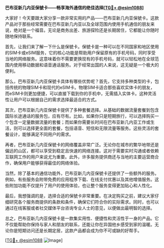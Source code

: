 **巴布亚新几内亚保號卡——畅享海外通信的绝佳选择[[TG💪+ @esim1088](https://t.me/s/esim1088)]**

大家好！今天要跟大家分享一款非常实用的产品——巴布亚新几内亚保號卡。这款产品对于那些经常需要在巴布亚新几内亚以及全球范围内使用手机通信的朋友来说，绝对是一个福音。无论是商务出差、旅游探险还是长期居住，它都能让你随时随地保持联系。

首先，让我们来了解一下什么是保號卡。保號卡是一种可以在不同国家和地区使用的SIM卡或eSIM服务，它的核心功能是帮助用户保留原有的手机号码，同时享受当地的网络服务。这意味着你不需要更换现有的手机号码，就可以轻松地在全球范围内使用移动数据和语音通话服务。对于经常出国的人来说，这无疑是一个极大的便利。

那么，巴布亚新几内亚保號卡具体有哪些优势呢？首先，它支持多种类型的卡，包括传统的物理SIM卡和现代的eSIM卡。物理SIM卡适合那些喜欢实体卡的朋友，而eSIM卡则更加便捷，可以直接下载到你的手机中，无需插入实体卡。这种灵活性让用户可以根据自己的需求选择最适合的方式。

其次，巴布亚新几内亚保號卡提供了多种套餐选择。从基础的数据流量套餐到包含国际长途通话的服务包，应有尽有。比如，如果你只是短期旅行，可以选择购买一个包含一定量数据流量的套餐；而如果你需要长时间在巴布亚新几内亚工作或生活，则可以选择更全面的套餐，包括语音、短信和无限流量等服务。这些灵活的套餐设计，能够满足不同用户的需求。

再者，巴布亚新几内亚保號卡的网络覆盖非常广泛。无论你在城市的繁华地带还是偏远的山区，都可以享受到稳定且快速的网络连接。这对于需要实时沟通或者依赖互联网工作的用户来说尤为重要。此外，许多服务提供商还与当地的主要运营商合作，确保用户能够获得最佳的网络体验。

当然，除了基本的通信功能外，巴布亚新几内亚保號卡还提供了一些额外的服务。例如，有些服务会附带免费的应用程序下载、在线支付优惠以及其他增值服务。这些附加功能不仅提升了用户的使用体验，也让整个服务变得更加贴心和人性化。

最后，我想强调的是，选择合适的保號卡非常重要。在决定购买之前，建议大家仔细研究各个服务商提供的条款和条件，确保它们符合你的实际需求。同时，也可以通过在线客服或者社交媒体平台咨询专业人士的意见，以便做出最明智的选择。

总之，巴布亚新几内亚保號卡是一款集实用性、便捷性和灵活性于一身的产品。它不仅能帮助你保持与家人和朋友的联系，还能让你在异国他乡感受到家的温暖。无论你是短期访问还是长期定居，这款产品都会成为你不可或缺的好帮手。

[[TG💪+ @esim1088](https://t.me/s/esim1088) ![Image](https://i.postimg.cc/4NQfJmqS/Snipaste-2025-05-13-00-14-12.png)]